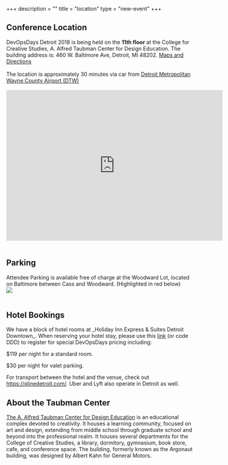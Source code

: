+++
description = ""
title = "location"
type = "new-event"
+++
<h2>Conference Location</h2>
DevOpsDays Detroit 2018 is being held on the <strong>11th floor</strong> at the College for Creative Studies, A. Alfred Taubman Center for Design Education. The building address is: 460 W. Baltimore Ave, Detroit, MI 48202. <a href="http://www.collegeforcreativestudies.edu/contact-us/maps-and-directions" target="_blank">Maps and Directions</a><br/><br/>
The location is approximately 30 minutes via car from <a href="http://www.metroairport.com/" target="_blank">Detroit Metropolitan Wayne County Airport (DTW)</a><br/><br/>
<iframe src="https://www.google.com/maps/embed?pb=!1m18!1m12!1m3!1d2947.8242107349606!2d-83.0770792845435!3d42.36758547918634!2m3!1f0!2f0!3f0!3m2!1i1024!2i768!4f13.1!3m3!1m2!1s0x8824d29c14553acb%3A0x304fef9a4ce14099!2s460+W+Baltimore+Ave%2C+Detroit%2C+MI+48202!5e0!3m2!1sen!2sus!4v1456974098513" width="575" height="400" frameborder="0" style="border:0" allowfullscreen></iframe>
<br/><br/>
<h2>Parking</h2>
Attendee Parking is available free of charge at the Woodward Lot, located on Baltimore between Cass and Woodward. (Highlighted in red below)<br/>
<img src="../ccs_map.png"/>
<br/><br/>
<a name="hotel"><h2>Hotel Bookings</h2></a>
We have a block of hotel rooms at _Holiday Inn Express & Suites Detroit Downtown_. When reserving your hotel stay, please use this <a href="https://www.hiexpress.com/redirect?path=hd&brandCode=EX&localeCode=en&regionCode=1&hotelCode=dttwb&_PMID=99801505&GPC=DDD&viewfullsite=true">link</a> (or code DDD) to register for special DevOpsDays pricing including:

$119 per night for a standard room.

$30 per night for valet parking.

For transport between the hotel and the venue, check out https://qlinedetroit.com/. Uber and Lyft also operate in Detroit as well.





<p>
<h2>About the Taubman Center</h2>
<p>
<a href="http://www.collegeforcreativestudies.edu/support-ccs/capital-campaign-advancing-the-creative-spirit/a-alfred-taubman-center-for-design-education">The A. Alfred Taubman Center for Design Education</a> is an educational complex devoted to creativity. It houses a learning community, focused on art and design, extending from middle school through graduate school and beyond into the professional realm. It houses several departments for the College of Creative Studies, a library, dormitory, gymnasium, book store, cafe, and conference space. The building, formerly known as the Argonaut building, was designed by Albert Kahn for General Motors.
</p>

<!-- {{< event_map >}} -->